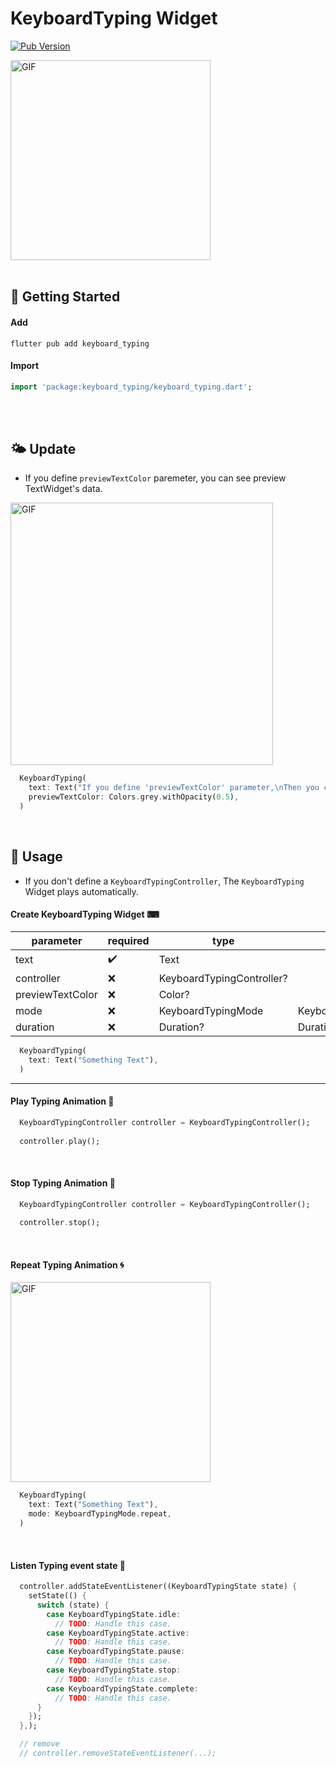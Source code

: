 # KeyboardTyping Widget
[![Pub Version](https://img.shields.io/pub/v/keyboard_typing?color=blue)](https://pub.dev/packages/keyboard_typing)

<img src="https://github.com/user-attachments/assets/175be5ab-5877-4192-b5eb-ba1d91cdd56d" alt="GIF" width="320">

<br/>
<br/>

## 🌱 Getting Started

#### Add
```text
flutter pub add keyboard_typing
```

#### Import
```dart
import 'package:keyboard_typing/keyboard_typing.dart';
```

<br/>
<br/>

## 🌤 Update
- If you define `previewTextColor` paremeter, you can see preview TextWidget's data.
<!--![previewTextColor](https://github.com/user-attachments/assets/f1370304-1587-44ed-a166-fac7922879dc)-->
<img src="https://github.com/user-attachments/assets/f1370304-1587-44ed-a166-fac7922879dc" alt="GIF" width="420">

```dart
  KeyboardTyping(
    text: Text("If you define 'previewTextColor' parameter,\nThen you can see a preview TextWidget :)"),
    previewTextColor: Colors.grey.withOpacity(0.5),
  )
```

<br/>

## 🚀 Usage
- If you don't define a `KeyboardTypingController`, The `KeyboardTyping` Widget plays automatically.


#### Create KeyboardTyping Widget ⌨

| parameter         | required            | type                       | default                     |
|-------------------|---------------------|----------------------------|-----------------------------|
| text              | :heavy_check_mark:  | Text                       |                             |
| controller        | :x:                 | KeyboardTypingController?  |                             |
| previewTextColor  | :x:                 | Color?                     |                             |
| mode              | :x:                 | KeyboardTypingMode         | KeyboardTypingMode.normal   |
| duration          | :x:                 | Duration?                  | Duration(milliseconds: 150) |

```dart
  KeyboardTyping(
    text: Text("Something Text"),
  )
```

<hr/>

#### Play Typing Animation 🚩

```dart
  KeyboardTypingController controller = KeyboardTypingController();
  
  controller.play();
```

<br/>

#### Stop Typing Animation 🚧

```dart
  KeyboardTypingController controller = KeyboardTypingController();
  
  controller.stop();
```

<br/>

#### Repeat Typing Animation 🌀

<img src="https://github.com/user-attachments/assets/9d226eb0-f850-4590-9133-f1c6b7f2722b" alt="GIF" width="320">

```dart
  KeyboardTyping(
    text: Text("Something Text"),
    mode: KeyboardTypingMode.repeat,
  )
```

<br/>

#### Listen Typing event state  🎈

```dart
  controller.addStateEventListener((KeyboardTypingState state) {
    setState(() {
      switch (state) {
        case KeyboardTypingState.idle:
          // TODO: Handle this case.
        case KeyboardTypingState.active:
          // TODO: Handle this case.
        case KeyboardTypingState.pause:
          // TODO: Handle this case.
        case KeyboardTypingState.stop:
          // TODO: Handle this case.
        case KeyboardTypingState.complete:
          // TODO: Handle this case.
      }
    });
  },);

  // remove
  // controller.removeStateEventListener(...);
```

<br/>
